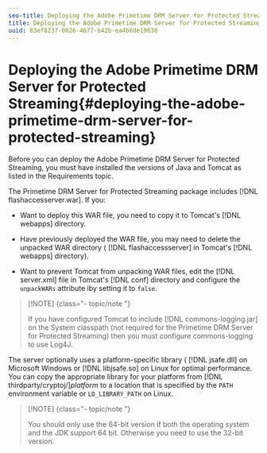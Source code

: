 ```yaml
---
seo-title: Deploying the Adobe Primetime DRM Server for Protected Streaming
title: Deploying the Adobe Primetime DRM Server for Protected Streaming
uuid: 83ef8237-0026-4677-b42b-ea4b6de19630
---
```


# Deploying the Adobe Primetime DRM Server for Protected Streaming{#deploying-the-adobe-primetime-drm-server-for-protected-streaming}

Before you can deploy the Adobe Primetime DRM Server for Protected Streaming, you must have installed the versions of Java and Tomcat as listed in the Requirements topic.

The Primetime DRM Server for Protected Streaming package includes [!DNL flashaccesserver.war]. If you:

* Want to deploy this WAR file, you need to copy it to Tomcat's [!DNL webapps] directory. 
* Have previously deployed the WAR file, you may need to delete the unpacked WAR directory ( [!DNL flashaccessserver] in Tomcat's [!DNL webapps] directory). 

* Want to prevent Tomcat from unpacking WAR files, edit the [!DNL server.xml] file in Tomcat's [!DNL conf] directory and configure the `unpackWARs` attribute iby setting it to `false`.

>[!NOTE] {class="- topic/note "}
>
>If you have configured Tomcat to include [!DNL commons-logging.jar] on the System classpath (not required for the Primetime DRM Server for Protected Streaming) then you must configure commons-logging to use Log4J.

The server optionally uses a platform-specific library ( [!DNL jsafe.dll] on Microsoft Windows or [!DNL libjsafe.so] on Linux for optimal performance. You can copy the appropriate library for your platform from [!DNL thirdparty/cryptoj/]*platform* to a location that is specified by the `PATH` environment variable or `LD_LIBRARY_PATH` on Linux.

>[!NOTE] {class="- topic/note "}
>
>You should only use the 64-bit version if both the operating system and the JDK support 64 bit. Otherwise you need to use the 32-bit version.

